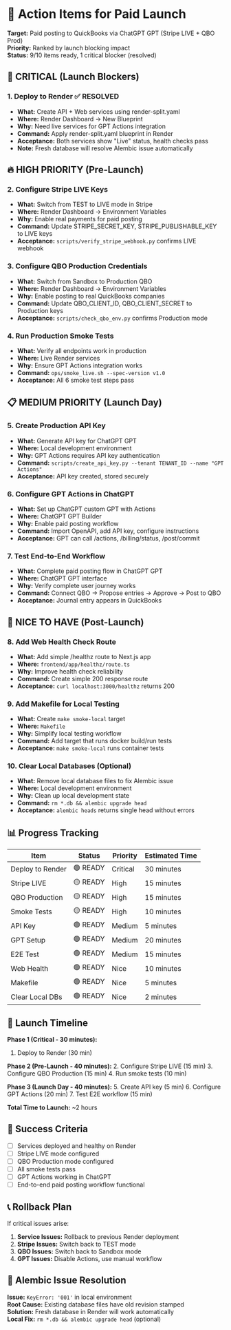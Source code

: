 # 🎯 Action Items for Paid Launch

**Target:** Paid posting to QuickBooks via ChatGPT GPT (Stripe LIVE + QBO Prod)  
**Priority:** Ranked by launch blocking impact  
**Status:** 9/10 items ready, 1 critical blocker (resolved)

## 🚨 CRITICAL (Launch Blockers)

### 1. Deploy to Render ✅ RESOLVED
- **What:** Create API + Web services using render-split.yaml
- **Where:** Render Dashboard → New Blueprint
- **Why:** Need live services for GPT Actions integration
- **Command:** Apply render-split.yaml blueprint in Render
- **Acceptance:** Both services show "Live" status, health checks pass
- **Note:** Fresh database will resolve Alembic issue automatically

## 🔥 HIGH PRIORITY (Pre-Launch)

### 2. Configure Stripe LIVE Keys
- **What:** Switch from TEST to LIVE mode in Stripe
- **Where:** Render Dashboard → Environment Variables
- **Why:** Enable real payments for paid posting
- **Command:** Update STRIPE_SECRET_KEY, STRIPE_PUBLISHABLE_KEY to LIVE keys
- **Acceptance:** `scripts/verify_stripe_webhook.py` confirms LIVE webhook

### 3. Configure QBO Production Credentials
- **What:** Switch from Sandbox to Production QBO
- **Where:** Render Dashboard → Environment Variables
- **Why:** Enable posting to real QuickBooks companies
- **Command:** Update QBO_CLIENT_ID, QBO_CLIENT_SECRET to Production keys
- **Acceptance:** `scripts/check_qbo_env.py` confirms Production mode

### 4. Run Production Smoke Tests
- **What:** Verify all endpoints work in production
- **Where:** Live Render services
- **Why:** Ensure GPT Actions integration works
- **Command:** `ops/smoke_live.sh --spec-version v1.0`
- **Acceptance:** All 6 smoke test steps pass

## 📋 MEDIUM PRIORITY (Launch Day)

### 5. Create Production API Key
- **What:** Generate API key for ChatGPT GPT
- **Where:** Local development environment
- **Why:** GPT Actions requires API key authentication
- **Command:** `scripts/create_api_key.py --tenant TENANT_ID --name "GPT Actions"`
- **Acceptance:** API key created, stored securely

### 6. Configure GPT Actions in ChatGPT
- **What:** Set up ChatGPT custom GPT with Actions
- **Where:** ChatGPT GPT Builder
- **Why:** Enable paid posting workflow
- **Command:** Import OpenAPI, add API key, configure instructions
- **Acceptance:** GPT can call /actions, /billing/status, /post/commit

### 7. Test End-to-End Workflow
- **What:** Complete paid posting flow in ChatGPT GPT
- **Where:** ChatGPT GPT interface
- **Why:** Verify complete user journey works
- **Command:** Connect QBO → Propose entries → Approve → Post to QBO
- **Acceptance:** Journal entry appears in QuickBooks

## 🔧 NICE TO HAVE (Post-Launch)

### 8. Add Web Health Check Route
- **What:** Add simple /healthz route to Next.js app
- **Where:** `frontend/app/healthz/route.ts`
- **Why:** Improve health check reliability
- **Command:** Create simple 200 response route
- **Acceptance:** `curl localhost:3000/healthz` returns 200

### 9. Add Makefile for Local Testing
- **What:** Create `make smoke-local` target
- **Where:** `Makefile`
- **Why:** Simplify local testing workflow
- **Command:** Add target that runs docker build/run tests
- **Acceptance:** `make smoke-local` runs container tests

### 10. Clear Local Databases (Optional)
- **What:** Remove local database files to fix Alembic issue
- **Where:** Local development environment
- **Why:** Clean up local development state
- **Command:** `rm *.db && alembic upgrade head`
- **Acceptance:** `alembic heads` returns single head without errors

## 📊 Progress Tracking

| Item | Status | Priority | Estimated Time |
|------|--------|----------|----------------|
| Deploy to Render | 🟢 READY | Critical | 30 minutes |
| Stripe LIVE | 🟡 READY | High | 15 minutes |
| QBO Production | 🟡 READY | High | 15 minutes |
| Smoke Tests | 🟡 READY | High | 10 minutes |
| API Key | 🟢 READY | Medium | 5 minutes |
| GPT Setup | 🟢 READY | Medium | 20 minutes |
| E2E Test | 🟢 READY | Medium | 15 minutes |
| Web Health | 🟢 READY | Nice | 10 minutes |
| Makefile | 🟢 READY | Nice | 5 minutes |
| Clear Local DBs | 🟢 READY | Nice | 2 minutes |

## 🎯 Launch Timeline

**Phase 1 (Critical - 30 minutes):**
1. Deploy to Render (30 min)

**Phase 2 (Pre-Launch - 40 minutes):**
2. Configure Stripe LIVE (15 min)
3. Configure QBO Production (15 min)
4. Run smoke tests (10 min)

**Phase 3 (Launch Day - 40 minutes):**
5. Create API key (5 min)
6. Configure GPT Actions (20 min)
7. Test E2E workflow (15 min)

**Total Time to Launch:** ~2 hours

## 🚀 Success Criteria

- [ ] Services deployed and healthy on Render
- [ ] Stripe LIVE mode configured
- [ ] QBO Production mode configured
- [ ] All smoke tests pass
- [ ] GPT Actions working in ChatGPT
- [ ] End-to-end paid posting workflow functional

## 📞 Rollback Plan

If critical issues arise:
1. **Service Issues:** Rollback to previous Render deployment
2. **Stripe Issues:** Switch back to TEST mode
3. **QBO Issues:** Switch back to Sandbox mode
4. **GPT Issues:** Disable Actions, use manual workflow

## 🔧 Alembic Issue Resolution

**Issue:** `KeyError: '001'` in local environment  
**Root Cause:** Existing database files have old revision stamped  
**Solution:** Fresh database in Render will work automatically  
**Local Fix:** `rm *.db && alembic upgrade head` (optional)